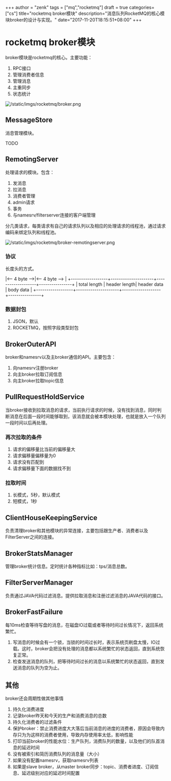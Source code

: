 +++
author = "zenk"
tags = ["mq","rocketmq"]
draft = true
categories=["cs"]
title="rocketmq broker模块"
description="消息队列RocketMQ的核心模块broker的设计与实现。"
date="2017-11-20T18:15:51+08:00"
+++

# rocketmq broker模块

broker模块是rocketmq的核心。主要功能：

1. RPC接口
2. 管理消费者信息
3. 管理消息
4. 主重同步
5. 状态统计

![/static/imgs/rocketmq/broker.png]()

## MessageStore

消息管理模块。

TODO

## RemotingServer

处理请求的模块。包含：

1. 发消息
2. 拉消息
3. 消费者管理
4. admin请求
5. 事务
6. 与namesrv/filterserver连接的客户端管理

分几类请求，每类请求有自己的请求队列以及相应的处理请求的线程池，通过请求编码来绑定队列和线程池。

![/static/imgs/rocketmq/broker-remotingserver.png]()

### 协议

长度头的方式。

|<-- 4 byte -->|<--  4 byte -->   |
+------------------+---------------------+-------------------+----------------+
| total length | header length| header data | body data |
+------------------+---------------------+-------------------+----------------+

### 数据封包

1. JSON，默认
2. ROCKETMQ，按照字段类型封包

## BrokerOuterAPI

broker和namesrv以及主broker通信的API。主要包含：

1. 向namesrv注册broker
2. 向主broker拉取订阅信息
3. 向主broker拉取topic信息

## PullRequestHoldService

当broker接收到拉取消息的请求，当前执行请求的时候，没有找到消息，同时判断消息在后面一段时间能够取到，该消息就会被本模块处理，也就是放入一个队列一段时间以后再处理。

### 再次拉取的条件

1. 请求的偏移量比当前的偏移量大
2. 请求偏移量偏移量为0
3. 请求没有匹配到
4. 请求偏移量下面的数据找不到

### 拉取时间

1. 长模式，5秒，默认模式
2. 短模式，1秒

## ClientHouseKeepingService

负责清理broker和其他模块的异常连接，主要包括跟生产者、消费者以及FilterServer之间的连接。

## BrokerStatsManager

管理broker统计信息。定时统计各种指标比如：tps/消息总数。

## FilterServerManager

负责通过JAVA代码过滤消息。提供拉取消息和注册过滤消息的JAVA代码的接口。

## BrokerFastFailure

每10ms检查等待写盘的消息，在磁盘IO过载或者等待时间过长情况下，返回系统繁忙。

1. 写消息的时候会有一个锁，当锁的时间过长时，表示系统页刷盘太慢，IO过载。这时，broker会把没有处理的消息都以系统繁忙的状态返回，直到系统恢复正常。
2. 检查发送消息的队列，把等待时间过长的消息以系统繁忙的状态返回，直到发送消息的队列为空为止。

## 其他

broker还会周期性做其他事情

1. 持久化消费进度
2. 记录broker昨天和今天的生产和消费消息的总数
3. 持久化消费者的过滤条件
4. 保护broker：禁止消费进度大大落后当前消息的进度的消费者，原因会导致内存只为为这样的消费者使用，导致内存使用率太低，影响性能
5. 打印当前broker的性能水位：生产队列，消费队列的数量，以及他们的队首消息的延迟时间
6. 没有被索引和简历消费队列的消息量（大小）
7. 如果没有配置namesrv，获取namesrv列表
8. 如果是slave broker，从master broker同步：topic、消费者进度、订阅信息、延迟级别对应的延迟时间配置